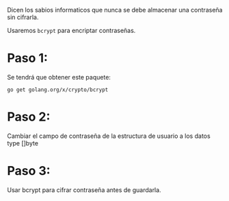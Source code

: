 Dicen los sabios informaticos que nunca se debe almacenar una contraseña sin cifrarla.

Usaremos ```bcrypt``` para encriptar contraseñas.

# Paso 1: 

Se tendrá que obtener este paquete:

```
go get golang.org/x/crypto/bcrypt
```

# Paso 2:
Cambiar el campo de contraseña de la estructura de usuario a los datos type []byte

# Paso 3:
Usar bcrypt para cifrar contraseña antes de guardarla.